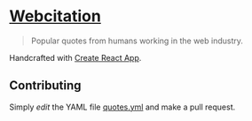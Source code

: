# [Webcitation](http://webcitation.fr)

> Popular quotes from humans working in the web industry.

Handcrafted with [Create React App](https://github.com/facebookincubator/create-react-app).

## Contributing

Simply _edit_ the YAML file [quotes.yml](https://github.com/flexbox/webcitation/blob/master/data/quotes.yml) and make a pull request.
